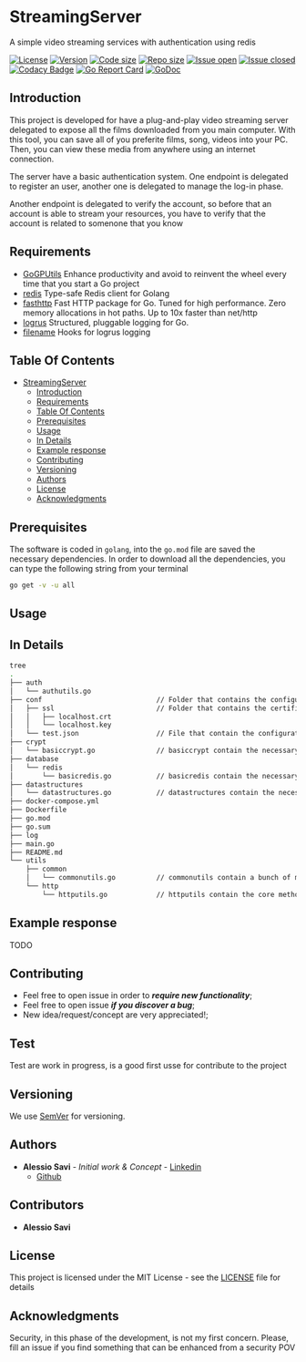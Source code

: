 # StreamingServer

A simple video streaming services with authentication using redis

[![License](https://img.shields.io/github/license/alessiosavi/StreamingServer)](https://img.shields.io/github/license/alessiosavi/StreamingServer)
[![Version](https://img.shields.io/github/v/tag/alessiosavi/StreamingServer)](https://img.shields.io/github/v/tag/alessiosavi/StreamingServer)
[![Code size](https://img.shields.io/github/languages/code-size/alessiosavi/StreamingServer)](https://img.shields.io/github/languages/code-size/alessiosavi/StreamingServer)
[![Repo size](https://img.shields.io/github/repo-size/alessiosavi/StreamingServer)](https://img.shields.io/github/repo-size/alessiosavi/StreamingServer)
[![Issue open](https://img.shields.io/github/issues/alessiosavi/StreamingServer)](https://img.shields.io/github/issues/alessiosavi/StreamingServer)
[![Issue closed](https://img.shields.io/github/issues-closed/alessiosavi/StreamingServer)](https://img.shields.io/github/issues-closed/alessiosavi/StreamingServer)
[![Codacy Badge](https://api.codacy.com/project/badge/Grade/9c5dc127effe4048b33ed1718190c299)](https://app.codacy.com/manual/alessiosavi/StreamingServer?utm_source=github.com&utm_medium=referral&utm_content=alessiosavi/StreamingServer&utm_campaign=Badge_Grade_Dashboard)
[![Go Report Card](https://goreportcard.com/badge/github.com/alessiosavi/StreamingServer)](https://goreportcard.com/report/github.com/alessiosavi/StreamingServer)
[![GoDoc](https://godoc.org/github.com/alessiosavi/GoGPUtils?status.svg)](https://godoc.org/github.com/alessiosavi/StreamingServer)

## Introduction

This project is developed for have a plug-and-play video streaming server delegated to expose all the films downloaded
from you main computer. With this tool, you can save all of you preferite films, song, videos into your PC. Then, you
can view these media from anywhere using an internet connection.

The server have a basic authentication system. One endpoint is delegated to register an user, another one is delegated
to manage the log-in phase.

Another endpoint is delegated to verify the account, so before that an account is able to stream your resources, you
have to verify that the account is related to somenone that you know

## Requirements

- [GoGPUtils](https://github.com/alessiosavi/GoGPUtils/string) Enhance productivity and avoid to reinvent the wheel
  every time that you start a Go project
- [redis](https://github.com/go-redis/redis) Type-safe Redis client for Golang
- [fasthttp](https://github.com/valyala/fasthttp) Fast HTTP package for Go. Tuned for high performance. Zero memory
  allocations in hot paths. Up to 10x faster than net/http
- [logrus](https://github.com/sirupsen/logrus) Structured, pluggable logging for Go.
- [filename](https://github.com/onrik/logrus/) Hooks for logrus logging

## Table Of Contents

- [StreamingServer](#StreamingServer)
    - [Introduction](#introduction)
    - [Requirements](#requirements)
    - [Table Of Contents](#table-of-contents)
    - [Prerequisites](#prerequisites)
    - [Usage](#usage)
    - [In Details](#in-details)
    - [Example response](#example-response)
    - [Contributing](#contributing)
    - [Versioning](#versioning)
    - [Authors](#authors)
    - [License](#license)
    - [Acknowledgments](#acknowledgments)

## Prerequisites

The software is coded in `golang`, into the `go.mod` file are saved the necessary dependencies. In order to download all
the dependencies, you can type the following string from your terminal

```bash
go get -v -u all
```

## Usage

## In Details

```bash
tree
.
├── auth
│   └── authutils.go
├── conf                            // Folder that contains the configuration files 
│   ├── ssl                         // Folder that contains the certificate for the SSL connection
│   │   ├── localhost.crt
│   │   └── localhost.key
│   └── test.json                   // File that contain the configuration related to the tool
├── crypt                           
│   └── basiccrypt.go               // basiccrypt contain the necessary method to encrypt/decrypt data
├── database
│   └── redis
│       └── basicredis.go           // basicredis contain the necessary method to deal with save/load/update data from/to redis
├── datastructures
│   └── datastructures.go           // datastructures contain the necessary datastructure used among all the project
├── docker-compose.yml
├── Dockerfile
├── go.mod
├── go.sum
├── log
├── main.go
├── README.md
└── utils
    ├── common
    │   └── commonutils.go          // commonutils contain a bunch of method used as utils
    └── http
        └── httputils.go            // httputils contain the core method related to the HTTP functionalities
```

## Example response

TODO

## Contributing

- Feel free to open issue in order to __*require new functionality*__;
- Feel free to open issue __*if you discover a bug*__;
- New idea/request/concept are very appreciated!;

## Test

Test are work in progress, is a good first usse for contribute to the project

## Versioning

We use [SemVer](http://semver.org/) for versioning.

## Authors

- **Alessio Savi** - *Initial work & Concept* - [Linkedin](https://www.linkedin.com/in/alessio-savi-2136b2188/)
    - [Github](https://github.com/alessiosavi)

## Contributors

- **Alessio Savi**

## License

This project is licensed under the MIT License - see the [LICENSE](LICENSE) file for details

## Acknowledgments

Security, in this phase of the development, is not my first concern. Please, fill an issue if you find something that
can be enhanced from a security POV